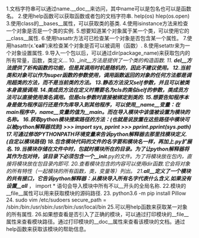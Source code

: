 1.文档字符串可以通过name.__doc__来访问，其中name可以是包名也可以是函数名。
2.使用help函数可以获取函数或者包的文档字符串.
	help(os)
	hlep(os.open)
3.使用class的__bases__属性，可以获取类的基类.
4.使用isinstance方法来检查一个对象是否是一个类的实例.
5.想要知道某个对象属于某一个类，可以使用它的__class__属性.
6.使用hasattr方法可已检查某一个对象是否包含某一个属性。
7.使用hasattr(x.'__call__')来检查某个对象是否可以被调用（函数）.
8.使用setattr来为一个对象设置属性.
9.导入一个包以后，可以通过dir(package_name)来获取包内的所有常量，函数，类定义...
10. __init__方法是提供了一个类的构造函数.
11. __del__方法提供了析构函数的功能，但是其调用时机是随机的，因此不建议使用。
12.当前类和对象可以作为super函数的参数使用，调用函数返回的对象的任何方法都是调用超类的方法，而不是当前类的方法。
13.静态方法没又self参数，并且可以被类本身直接调用.
14.类成员方法在定义时需要名为cls的类似self的参数，类成员方法可以直接使用类名调用。但是cls参数时直接被绑定到类的.
15.想要告知程序本身是做为程序运行还是作为库导入到其他程序，可以使用__name__变量：在main程序中，__name__变量的值为__main__。而在导入模块中该值被设置为模块的名称。
16.获取python模块搜索路径的方法：(也就是说放置在这些路径中模块可以被python解释器找到)
	>>> import sys, pprint
	>>> pprint.pprint(sys.path)
17.可通过修改PYTHONPATH环境变量来告诉python解释器去那里找模块定义.(自定以模块路径)
18.包含模块代码的文件的名字要和模块名一样，再加上.py扩展名.
19.当模块存储在文件中时，包就时模块所在的目录。为了让python解释器将其作为包对待，该目录下必须包含一个__init__.py的文件。为了将模块放在包内，直接将模块放在包目录内即可.
20.查看模块包含的内容可以使用dir函数.它会将对象的所有特性（一起模块的所有函数，类，变量等）列出。
21.__all__定义了一个模块的共有接口，它告诉python解释器：从模块导入所有名字代表什么含义.如果没有设置__all___ ， import * 语句会导入模块中所有不以__开头的全局名称.
22.模块的__file__属性可以用来获取模块的源码路径.
23. python3.6 -m pip install Pillow
24. sudo vim /etc/sudoers
	secure_path = /sbin:/bin:/usr/sbin:/usr/bin:/usr/local/bin
25.可以用help函数来获取某一对象的所有属性.
26.如果想查看是否引入了正确的模块，可以通过打印模块的__file__属性来查看模块路径。通过打印模块的__doc__属性来查看该模块的文档。通过help函数来获取该模块的帮助信息。
